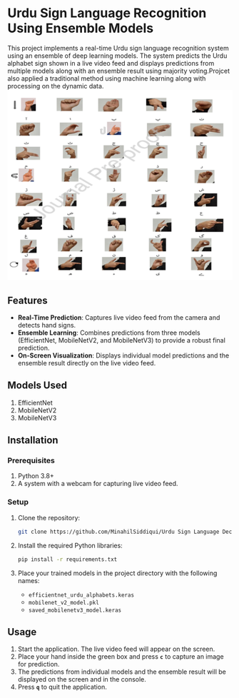 # Urdu Sign Language Recognition Using Ensemble Models

This project implements a real-time Urdu sign language recognition system using an ensemble of deep learning models. The system predicts the Urdu alphabet sign shown in a live video feed and displays predictions from multiple models along with an ensemble result using majority voting.Projcet also applied a traditional method using machine learning along with processing on the dynamic data.
![Sign chart](sign_chart.png)

## Features

- **Real-Time Prediction**: Captures live video feed from the camera and detects hand signs.
- **Ensemble Learning**: Combines predictions from three models (EfficientNet, MobileNetV2, and MobileNetV3) to provide a robust final prediction.
- **On-Screen Visualization**: Displays individual model predictions and the ensemble result directly on the live video feed.

## Models Used

1. EfficientNet
2. MobileNetV2
3. MobileNetV3

## Installation

### Prerequisites

1. Python 3.8+
2. A system with a webcam for capturing live video feed.

### Setup

1. Clone the repository:
    ```bash
    git clone https://github.com/MinahilSiddiqui/Urdu Sign Language Dectection.git
    ```

2. Install the required Python libraries:
    ```bash
    pip install -r requirements.txt
    ```

3. Place your trained models in the project directory with the following names:
    - `efficientnet_urdu_alphabets.keras`
    - `mobilenet_v2_model.pkl`
    - `saved_mobilenetv3_model.keras`

## Usage

1. Start the application. The live video feed will appear on the screen.
2. Place your hand inside the green box and press **`c`** to capture an image for prediction.
3. The predictions from individual models and the ensemble result will be displayed on the screen and in the console.
4. Press **`q`** to quit the application.

